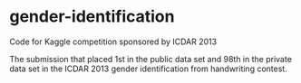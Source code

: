 gender-identification
=====================

Code for Kaggle competition sponsored by ICDAR 2013

The submission that placed 1st in the public data set and 98th in the private data set in the ICDAR 2013 gender
identification from handwriting contest.
